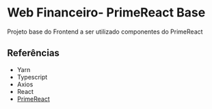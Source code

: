 # Web Financeiro- PrimeReact Base

Projeto base do Frontend a ser utilizado componentes do PrimeReact

## Referências
- Yarn
- Typescript
- Axios
- React
- [PrimeReact](https://github.com/primefaces/primereact-typescript-quickstart)